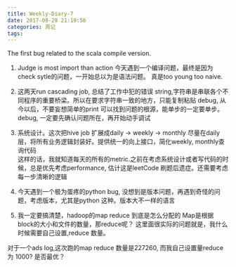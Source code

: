 ```yaml
---
title: Weekly-Diary-7
date: 2017-08-28 21:19:56
categories: 周记
tags:
---
```

The first bug related to the scala compile version.

1. Judge is most import than action
今天遇到一个编译问题，最终是因为check sytle的问题，一开始总以为是语法问题。
真是too young too naive.

2. 这两天run cascading job, 总结了工作中犯的错误
string,字符串是串联各个不同程序的重要桥梁。所以在要求字符串一致的地方，只能复制粘贴
debug, 从今以后，不要妄想简单的print 可以找到问题的根源，能单步的一定要单步。
debug, 一定要先确认问题所在，再开始动手调试

3. 系统设计。这次把hive job 扩展成daily -> weekly -> monthly
尽量在daily层，将所有业务逻辑封装好。提供统一的向上接口，简化weekly, monthly查询代码  
这样的话，我就知道每天的所有的metric.之前在考虑系统设计或者写代码的时候，总是优先考虑performance,
估计这是leetCode 刷题后遗症。还需要考虑每一步清晰的逻辑

4. 今天遇到一个极为蛋疼的python bug, 没想到是版本问题，再遇到奇怪的问题，考虑版本，尤其是python 这种。版本大不一样的语言

5. 我一定要搞清楚，hadoop的map reduce 到底是怎么分配的
Map是根据block的大小和文件的数量，那reduce呢？
这里面很实际的问题就是，我什么时候需要自己设置,reduce 数量。

对于一个ads log,这次跑的map reduce 数量是227260, 而我自己设置量reduce 为 1000? 是否最优？  
